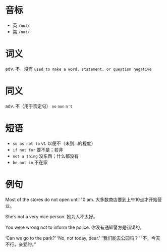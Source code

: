 # 音标

- 英 `/nɒt/`
- 美 `/nɑt/`

# 词义

adv. 不，没有
`used to make a word, statement, or question negative`

# 同义

adv. 不（用于否定句）
`no` `non` `n't`

# 短语

- `so as not to` vt. 以便不（未到...的程度）
- `if not for` 要不是；若非
- `not a thing` 没东西；什么都没有
- `be not in` 不在家

# 例句

Most of the stores do not open until 10 am.
大多数商店要到上午10点才开始营业。

She’s not a very nice person.
她为人不太好。

You were wrong not to inform the police.
你没有通知警方是错误的。

‘Can we go to the park?’ ‘No, not today, dear.’
“我们能去公园吗？”“不，今天不行，亲爱的。”


